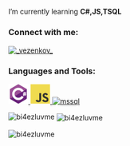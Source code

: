 I’m currently learning **C#,JS,TSQL**

<h3 align="left">Connect with me:</h3>
<p align="left">
<a href="https://instagram.com/_vezenkov_" target="blank"><img align="center" src="https://raw.githubusercontent.com/rahuldkjain/github-profile-readme-generator/master/src/images/icons/Social/instagram.svg" alt="_vezenkov_" height="30" width="40" /></a>
</p>

<h3 align="left">Languages and Tools:</h3>
<p align="left"> <a href="https://www.w3schools.com/cs/" target="_blank" rel="noreferrer"> <img src="https://raw.githubusercontent.com/devicons/devicon/master/icons/csharp/csharp-original.svg" alt="csharp" width="40" height="40"/> </a> <a href="https://developer.mozilla.org/en-US/docs/Web/JavaScript" target="_blank" rel="noreferrer"> <img src="https://raw.githubusercontent.com/devicons/devicon/master/icons/javascript/javascript-original.svg" alt="javascript" width="40" height="40"/> </a> <a href="https://www.microsoft.com/en-us/sql-server" target="_blank" rel="noreferrer"> <img src="https://www.svgrepo.com/show/303229/microsoft-sql-server-logo.svg" alt="mssql" width="40" height="40"/> </a> </p>

<p><img align="left" src="https://github-readme-stats.vercel.app/api/top-langs?username=bi4ezluvme&show_icons=true&locale=en&layout=compact" alt="bi4ezluvme" /></p>

<p>&nbsp;<img align="center" src="https://github-readme-stats.vercel.app/api?username=bi4ezluvme&show_icons=true&locale=en" alt="bi4ezluvme" /></p>

<p><img align="center" src="https://github-readme-streak-stats.herokuapp.com/?user=bi4ezluvme&" alt="bi4ezluvme" /></p>
